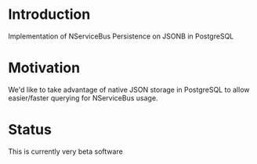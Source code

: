 # Introduction
Implementation of NServiceBus Persistence on JSONB in PostgreSQL

# Motivation
We'd like to take advantage of native JSON storage in PostgreSQL to allow easier/faster
querying for NServiceBus usage.

# Status
This is currently very beta software
